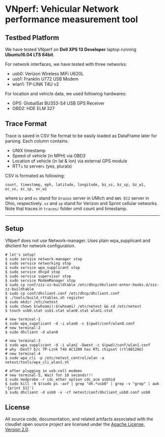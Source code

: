 # VNperf: Vehicular Network performance measurement tool

## Testbed Platform
We have tested VNperf on **Dell XPS 13 Developer** laptop running **Ubuntu16.04
LTS 64bit**. 

For network interfaces, we have tested with three networks:
* usb0: Verizon Wireless MiFi U620L
* usb1: Franklin U772 USB Modem 
* wlan1: TP-LINK T4U v2

For location and vehicle data, we used following hardwares:
* GPS: GlobalSat BU353-S4 USB GPS Receiver
* OBD2: HDE ELM 327 


## Trace Format
Trace is saved in CSV file format to be easily loaded as DataFrame later for
parsing.  Each column contains:
* UNIX timestamp
* Speed of vehicle (in MPH) via OBD2
* Location of vehicle (in lat & lon) via external GPS module
* RTT```s``` to server```s``` (yes, plurals) 

CSV is formated as following:
```
count, timestamp, mph, latitude, longitude, bz_vz, bz_sp, bz_w1, ec_vz, ec_sp, ec_w1
```
where ```bz``` and ```ec``` stand for ```brazos``` server in UMich and ```AWS
EC2``` server in Ohio, respectively.  ```vz``` and ```sp``` stand for Verizon
and Sprint cellular networks. Note that traces in ```traces/``` folder omit
count and timestamp.

***

## Setup
VNperf does not use Network-manager. Uses plain wpa_supplicant and dhclient for network configuration.

```
# let's setup! 
$ sudo service network-manager stop
$ sudo service networking stop
$ sudo service wpa_supplicant stop
$ sudo service dhcpd stop
$ sudo service supervisor stop
$ sudo service ModemManager stop
$ sudo cp conf/zzz-zz-buildtable /etc/dhcp/dhclient-enter-hooks.d/zzz-zz-buildtable
$ sudo cp conf/dhclient.conf /etc/dhcp/dhclient.conf
$ ./tools/build_rttables.sh register
$ sudo mkdir /etc/netest
$ sudo chown $(whoami):$(whoami) /etc/netest && cd /etc/netest
$ touch usb0.stat usb1.stat wlan0.stat wlan1.stat
```

```
# new terminal-1
$ sudo wpa_supplicant -d -i wlan0 -c $(pwd)/conf/wlan0.conf
# new terminal-2
$ sudo dhclient -d wlan0

# new terminal-3
$ sudo wpa_supplicant -d -i wlan1 -Dwext -c $(pwd)/conf/wlan1.conf
# why -Dext? b/c TP-Link T4U AC1200 has RTL chipset (rtl8812AU)
# new terminal-4
$ sudo wpa_cli -p /etc/netest_control/wlan -a netest/tools/wpa_cli_wlan1.sh
```

```
# after plugging in usb-cell modems
# new terminal-5, Wait for 10 seconds!!!
$ sudo modprobe -r cdc_ether option cdc_acm usbhid
$ sudo kill -9 $(sudo ps -axf | grep "dh.*usb0" | grep -v "grep" | awk '{print $1}')
$ sudo dhclient -d usb0 -v -cf netest/conf/dhclient_usb0.conf usb0
```

## License
All source code, documentation, and related artifacts associated with the
cloudlet open source project are licensed under the [Apache License, Version
2.0](http://www.apache.org/licenses/LICENSE-2.0.html).
